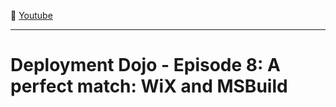 :movie_camera: [Youtube](https://www.youtube.com/watch?v=_DCFgd9u8EI)

<hr/>

# Deployment Dojo - Episode 8: A perfect match: WiX and MSBuild

